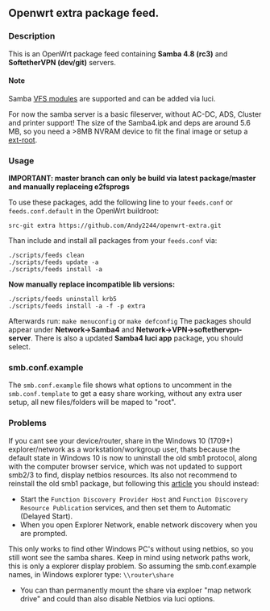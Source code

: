 ## Openwrt extra package feed.

### Description

This is an OpenWrt package feed containing **Samba 4.8 (rc3)** and **SoftetherVPN (dev/git)** servers.

#### Note
Samba [VFS modules](https://wiki.samba.org/index.php/Virtual_File_System_Modules) are supported and can be added via luci.

For now the samba server is a basic fileserver, without AC-DC, ADS, Cluster and printer support!
The size of the Samba4.ipk and deps are around 5.6 MB, so you need a >8MB NVRAM device to fit the final image or setup a [ext-root](https://lede-project.org/docs/user-guide/extroot_configuration).

### Usage
**IMPORTANT: master branch can only be build via latest package/master and manually replaceing e2fsprogs**

To use these packages, add the following line to your ```feeds.conf``` or ```feeds.conf.default``` in the OpenWrt buildroot:

```src-git extra https://github.com/Andy2244/openwrt-extra.git```

Than include and install all packages from your ```feeds.conf``` via:
```
./scripts/feeds clean
./scripts/feeds update -a
./scripts/feeds install -a
```
**Now manually replace incompatible lib versions:**
```
./scripts/feeds uninstall krb5
./scripts/feeds install -a -f -p extra
```

Afterwards run: 
```make menuconfig``` or ```make defconfig```
The packages should appear under **Network->Samba4** and **Network->VPN->softethervpn-server**. There is also a updated **Samba4 luci app** package, you should select.


### smb.conf.example

The ```smb.conf.example``` file shows what options to uncomment in the ```smb.conf.template``` to get a easy share working, without any extra user setup, all new files/folders will be maped to "root".

### Problems

If you cant see your device/router, share in the Windows 10 (1709+) explorer/network as a workstation/workgroup user, thats because the default state in Windows 10 is now to uninstall the old smb1 protocol, along with the computer browser service, which was not updated to support smb2/3 to find, display netbios resources. Its also not recommend to reinstall the old smb1 package, but following this [article](https://support.microsoft.com/en-nz/help/4034314/smbv1-is-not-installed-windows-10-and-windows-server-version-1709) you should instead:

* Start the ```Function Discovery Provider Host``` and ```Function Discovery Resource Publication``` services, and then set them to Automatic (Delayed Start).
* When you open Explorer Network, enable network discovery when you are prompted.

This only works to find other Windows PC's without using netbios, so you still wont see the samba shares. Keep in mind using network paths work, this is only a explorer display problem. So assuming the smb.conf.example names, in Windows explorer type: ```\\router\share```
* You can than permanently mount the share via exploer "map network drive" and could than also disable Netbios via luci options.
